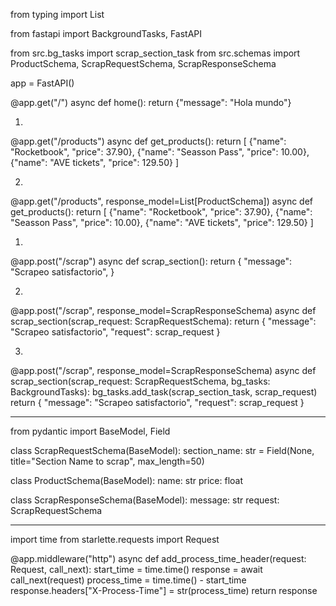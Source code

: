 from typing import List

from fastapi import BackgroundTasks, FastAPI

from src.bg_tasks import scrap_section_task
from src.schemas import ProductSchema, ScrapRequestSchema, ScrapResponseSchema

app = FastAPI()

@app.get("/")
async def home():
    return {"message": "Hola mundo"}

1)
@app.get("/products")
async def get_products():
    return [
        {"name": "Rocketbook", "price": 37.90},
        {"name": "Seasson Pass", "price": 10.00},
        {"name": "AVE tickets", "price": 129.50}
    ]

2)
@app.get("/products", response_model=List[ProductSchema])
async def get_products():
    return [
        {"name": "Rocketbook", "price": 37.90},
        {"name": "Seasson Pass", "price": 10.00},
        {"name": "AVE tickets", "price": 129.50}
    ]


1)
@app.post("/scrap")
async def scrap_section():
    return {
        "message": "Scrapeo satisfactorio",
    }

2)
@app.post("/scrap", response_model=ScrapResponseSchema)
async def scrap_section(scrap_request: ScrapRequestSchema):
    return {
        "message": "Scrapeo satisfactorio",
        "request": scrap_request
    }

3)
@app.post("/scrap", response_model=ScrapResponseSchema)
async def scrap_section(scrap_request: ScrapRequestSchema, bg_tasks: BackgroundTasks):
    bg_tasks.add_task(scrap_section_task, scrap_request)
    return {
        "message": "Scrapeo satisfactorio",
        "request": scrap_request
    }

-------------------------------
from pydantic import BaseModel, Field


class ScrapRequestSchema(BaseModel):
    section_name: str = Field(None, title="Section Name to scrap", max_length=50)

class ProductSchema(BaseModel):
    name: str
    price: float

class ScrapResponseSchema(BaseModel):
    message: str
    request: ScrapRequestSchema

----------------------------------
import time
from starlette.requests import Request

@app.middleware("http")
async def add_process_time_header(request: Request, call_next):
    start_time = time.time()
    response = await call_next(request)
    process_time = time.time() - start_time
    response.headers["X-Process-Time"] = str(process_time)
    return response
